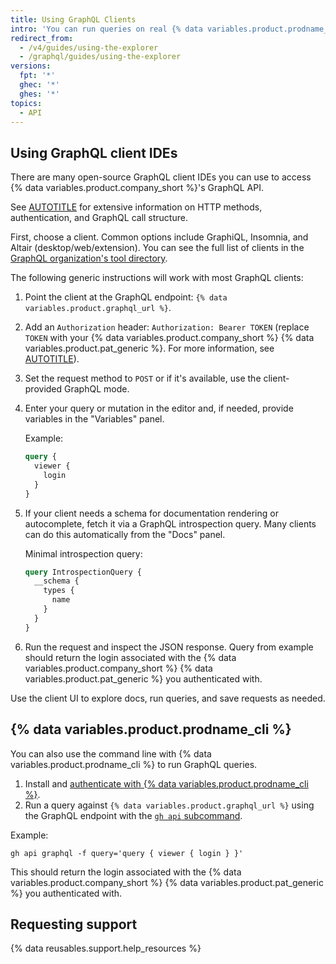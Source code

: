 ```yaml
---
title: Using GraphQL Clients
intro: 'You can run queries on real {% data variables.product.prodname_dotcom %} data using various GraphQL clients and libraries.'
redirect_from:
  - /v4/guides/using-the-explorer
  - /graphql/guides/using-the-explorer
versions:
  fpt: '*'
  ghec: '*'
  ghes: '*'
topics:
  - API
---
```


## Using GraphQL client IDEs

There are many open-source GraphQL client IDEs you can use to access {% data variables.product.company_short %}'s GraphQL API.

See [AUTOTITLE](/graphql/guides/forming-calls-with-graphql) for extensive information on HTTP methods, authentication, and GraphQL call structure.

First, choose a client. Common options include GraphiQL, Insomnia, and Altair (desktop/web/extension). You can see the full list of clients in the [GraphQL organization's tool directory](https://graphql.org/community/tools-and-libraries/?tags=services).

The following generic instructions will work with most GraphQL clients:
1. Point the client at the GraphQL endpoint: `{% data variables.product.graphql_url %}`.
1. Add an `Authorization` header: `Authorization: Bearer TOKEN` (replace `TOKEN` with your {% data variables.product.company_short %} {% data variables.product.pat_generic %}. For more information, see [AUTOTITLE](/authentication/keeping-your-account-and-data-secure/managing-your-personal-access-tokens)).
1. Set the request method to `POST` or if it's available, use the client-provided GraphQL mode.
1. Enter your query or mutation in the editor and, if needed, provide variables in the "Variables" panel.

   Example:

   ```graphql
   query {
     viewer {
       login
     }
   }
   ```

1. If your client needs a schema for documentation rendering or autocomplete, fetch it via a GraphQL introspection query. Many clients can do this automatically from the "Docs" panel.

   Minimal introspection query:

   ```graphql
   query IntrospectionQuery {
     __schema {
       types {
         name
       }
     }
   }
   ```

1. Run the request and inspect the JSON response. Query from example should return the login associated with the {% data variables.product.company_short %} {% data variables.product.pat_generic %} you authenticated with.

Use the client UI to explore docs, run queries, and save requests as needed.

## {% data variables.product.prodname_cli %}

You can also use the command line with {% data variables.product.prodname_cli %} to run GraphQL queries.

1. Install and [authenticate with {% data variables.product.prodname_cli %}](https://cli.github.com/manual/gh_auth_login).
1. Run a query against `{% data variables.product.graphql_url %}` using the GraphQL endpoint with the [`gh api` subcommand](https://cli.github.com/manual/gh_api).

Example:

```shell
gh api graphql -f query='query { viewer { login } }'
```

This should return the login associated with the {% data variables.product.company_short %} {% data variables.product.pat_generic %} you authenticated with.

## Requesting support

{% data reusables.support.help_resources %}
